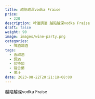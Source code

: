 ```yaml
---
title: 越陷越深vodka Fraise
price:
  - 220
description: 啤酒調酒 越陷越深vodka Fraise
draft: false
weight: 90
image: images/wine-party.png
categories:
  - 啤酒調酒
tags:
  - 香甜酒
  - 調酒
  - 伏特加
  - 龍舌蘭
  - 果汁
date: 2023-08-22T20:21:18+08:00
---
```


 越陷越深vodka Fraise
